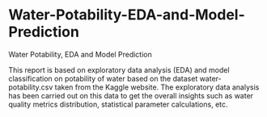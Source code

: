 # Water-Potability-EDA-and-Model-Prediction
Water Potability, EDA and Model Prediction

This report is based on exploratory data analysis (EDA) and model classification on potability of water based on the dataset water-potability.csv taken from the Kaggle website. The exploratory data analysis has been carried out on this data to get the overall insights such as water quality metrics distribution, statistical parameter calculations, etc. 
